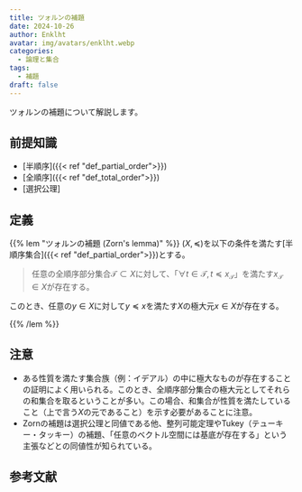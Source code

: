 ```yaml
---
title: ツォルンの補題
date: 2024-10-26
author: Enklht
avatar: img/avatars/enklht.webp
categories:
  - 論理と集合
tags:
  - 補題
draft: false
---
```


ツォルンの補題について解説します。

<!--more-->

## 前提知識

- [半順序]({{< ref "def_partial_order">}})
- [全順序]({{< ref "def_total_order">}})
- [選択公理]

## 定義

{{% lem "ツォルンの補題 (Zorn's lemma)" %}}
$(X, \preceq)$を以下の条件を満たす[半順序集合]({{< ref "def_partial_order">}})とする。

> 任意の全順序部分集合$\mathcal{T} \subset X$に対して、「$\forall t \in \mathcal{T}, t \preceq x_\mathcal{T}$」を満たす$x_\mathcal{T} \in X$が存在する。

このとき、任意の$y \in X$に対して$y \preceq x$を満たす$X$の極大元$x \in X$が存在する。

{{% /lem %}}

## 注意

- ある性質を満たす集合族（例：イデアル）の中に極大なものが存在することの証明によく用いられる。このとき、全順序部分集合の極大元としてそれらの和集合を取るということが多い。この場合、和集合が性質を満たしていること（上で言う$X$の元であること）を示す必要があることに注意。
- Zornの補題は選択公理と同値である他、整列可能定理やTukey（テューキー・タッキー）の補題、「任意のベクトル空間には基底が存在する」という主張などとの同値性が知られている。

## 参考文献
